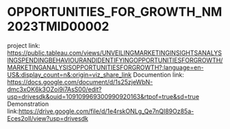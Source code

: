 # OPPORTUNITIES_FOR_GROWTH_NM2023TMID00002
project link:  https://public.tableau.com/views/UNVEILINGMARKETINGINSIGHTSANALYSINGSPENDINGBEHAVIOURANDIDENTIFYINGOPPORTUNITIESFORGROWTH/MARKETINGANALYSISOPPORTUNITIESFORGROWTH?:language=en-US&:display_count=n&:origin=viz_share_link
Documention link: https://docs.google.com/document/d/1s25zjeWbN-dmc3xOK6k3OZoi9i7AsS00/edit?usp=drivesdk&ouid=109109969300990920163&rtpof=true&sd=true
Demonstration link:https://drive.google.com/file/d/1e4rskONLg_Qe7nQI89Oz85a-Eces2olI/view?usp=drivesdk
